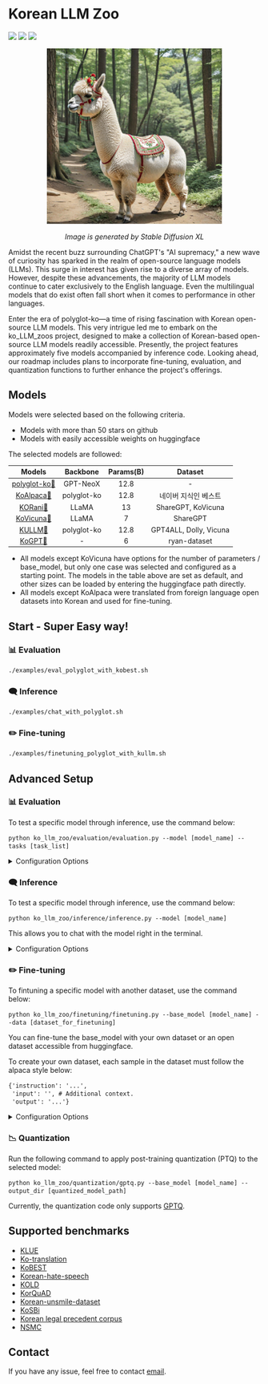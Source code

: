 
# Korean LLM Zoo
![](https://img.shields.io/badge/OS-Linux-yellow.svg)
![](https://img.shields.io/badge/Language-Python-{green}.svg)
![](https://img.shields.io/npm/l/express.svg)

<p align="center">
  <img src="./assets/ko-alpaca_from_SDXL.png" width="350" height="350"/>
  <div align="center"> <i>Image is generated by Stable Diffusion XL</i> </div>
</p>


Amidst the recent buzz surrounding ChatGPT's "AI supremacy," a new wave of curiosity has sparked in the realm of open-source language models (LLMs). This surge in interest has given rise to a diverse array of models. However, despite these advancements, the majority of LLM models continue to cater exclusively to the English language. Even the multilingual models that do exist often fall short when it comes to performance in other languages.

Enter the era of polyglot-ko—a time of rising fascination with Korean open-source LLM models. This very intrigue led me to embark on the ko_LLM_zoos project, designed to make a collection of Korean-based open-source LLM models readily accessible. Presently, the project features approximately five models accompanied by inference code. Looking ahead, our roadmap includes plans to incorporate fine-tuning, evaluation, and quantization functions to further enhance the project's offerings.

## Models

Models were selected based on the following criteria.

- Models with more than 50 stars on github
- Models with easily accessible weights on huggingface

The selected models are followed:

| Models | Backbone | Params(B) | Dataset |
|:--------:|:--------:|:-------:|:--------------------:|
|[polyglot-ko](https://github.com/EleutherAI/polyglot)[🤗](https://huggingface.co/EleutherAI/polyglot-ko-12.8b)|GPT-NeoX|12.8|-|
|[KoAlpaca](https://github.com/Beomi/KoAlpaca)[🤗](https://huggingface.co/beomi/KoAlpaca-Polyglot-12.8B)|polyglot-ko|12.8|네이버 지식인 베스트|
|[KORani](https://github.com/krafton-ai/KORani)[🤗](https://huggingface.co/KRAFTON/KORani-v3-13B)|LLaMA|13|ShareGPT, KoVicuna|
|[KoVicuna](https://github.com/melodysdreamj/KoVicuna)[🤗](https://huggingface.co/junelee/ko_vicuna_7b)|LLaMA|7|ShareGPT|
|[KULLM](https://github.com/nlpai-lab/KULLM)[🤗](https://huggingface.co/nlpai-lab/kullm-polyglot-12.8b-v2)|polyglot-ko|12.8|GPT4ALL, Dolly, Vicuna|
|[KoGPT](https://github.com/kakaobrain/kogpt)[🤗](https://huggingface.co/kakaobrain/kogpt)|-|6|ryan-dataset|

- All models except KoVicuna have options for the number of parameters / base_model, but only one case was selected and configured as a starting point.
The models in the table above are set as default, and other sizes can be loaded by entering the huggingface path directly.
- All models except KoAlpaca were translated from foreign language open datasets into Korean and used for fine-tuning.


## Start - Super Easy way!
### 📊 Evaluation
```bash
./examples/eval_polyglot_with_kobest.sh
```

### 🗨️ Inference
```bash
./examples/chat_with_polyglot.sh
```

### ✏️ Fine-tuning

```bash
./examples/finetuning_polyglot_with_kullm.sh
```


## Advanced Setup
### 📊 Evaluation
To test a specific model through inference, use the command below:

```
python ko_llm_zoo/evaluation/evaluation.py --model [model_name] --tasks [task_list]
```

<details>
<summary>Configuration Options</summary>
<div markdown="1">

```
usage: evaluation.py [-h] --model MODEL
                     [--tasks {kold_level_a,kold_level_b,klue_sts,klue_ynat,klue_nli,klue_mrc,nsmc,korquad,kobest_boolq,kobest_copa,kobest_wic,kobest_hellaswag,kobest_sentineg,ko_en_translation,en_ko_translation,korunsmile,kohatespeech,kohatespeech_gen_bias,kohatespeech_apeach,kolegal_legalcase,kolegal_civilcase,kolegal_criminalcase,kosbi} [{kold_level_a,kold_level_b,klue_sts,klue_ynat,klue_nli,klue_mrc,nsmc,korquad,kobest_boolq,kobest_copa,kobest_wic,kobest_hellaswag,kobest_sentineg,ko_en_translation,en_ko_translation,korunsmile,kohatespeech,kohatespeech_gen_bias,kohatespeech_apeach,kolegal_legalcase,kolegal_civilcase,kolegal_criminalcase,kosbi} ...]]
                     [--provide_description] [--num_fewshot NUM_FEWSHOT] [--batch_size BATCH_SIZE] [--max_batch_size MAX_BATCH_SIZE]
                     [--use_gpu USE_GPU] [--limit LIMIT] [--data_sampling DATA_SAMPLING] [--no_cache]
                     [--description_dict_path DESCRIPTION_DICT_PATH] [--check_integrity] [--write_out] [--output_path OUTPUT_PATH]

options:
  -h, --help            show this help message and exit
  --model MODEL         choose one model from [polygolot-ko, ko-alpaca, kullm, korani-v3, kovicuna, kogpt] or use saved path
  --tasks {kold_level_a,kold_level_b,klue_sts,klue_ynat,klue_nli,klue_mrc,nsmc,korquad,kobest_boolq,kobest_copa,kobest_wic,kobest_hellaswag,kobest_sentineg,ko_en_translation,en_ko_translation,korunsmile,kohatespeech,kohatespeech_gen_bias,kohatespeech_apeach,kolegal_legalcase,kolegal_civilcase,kolegal_criminalcase,kosbi} [{kold_level_a,kold_level_b,klue_sts,klue_ynat,klue_nli,klue_mrc,nsmc,korquad,kobest_boolq,kobest_copa,kobest_wic,kobest_hellaswag,kobest_sentineg,ko_en_translation,en_ko_translation,korunsmile,kohatespeech,kohatespeech_gen_bias,kohatespeech_apeach,kolegal_legalcase,kolegal_civilcase,kolegal_criminalcase,kosbi} ...]
  --provide_description
  --num_fewshot NUM_FEWSHOT
  --batch_size BATCH_SIZE
  --max_batch_size MAX_BATCH_SIZE
                        Maximal batch size to try with --batch_size auto
  --use_gpu USE_GPU     The number of GPUs to use. If you want to use 0 and 1, enter '0, 1'
  --limit LIMIT         Limit the number of examples per task. If <1, limit is a percentage of the total number of examples.
  --data_sampling DATA_SAMPLING
  --no_cache
  --description_dict_path DESCRIPTION_DICT_PATH
  --check_integrity
  --write_out
  --output_path OUTPUT_PATH
```
</div>
</details>


### 🗨️ Inference
To test a specific model through inference, use the command below:

```
python ko_llm_zoo/inference/inference.py --model [model_name]
```
This allows you to chat with the model right in the terminal.

<details>
<summary>Configuration Options</summary>
<div markdown="1">

```
usage: inference.py [-h] --model MODEL [--max_new_token MAX_NEW_TOKEN] [--temp TEMP] [--top_p TOP_P] [--use_gradio] [--stream]
                    [--use_gpu USE_GPU] [--quant {gptq,int8,fp4,nf4,nf4-dq,np4-dq-comp_bf16}] [--gptq_weights GPTQ_WEIGHTS]

options:
  -h, --help            show this help message and exit
  --model MODEL         choose one model from [polygolot-ko, ko-alpaca, kullm, korani-v3, kovicuna, kogpt] or use saved path
  --max_new_token MAX_NEW_TOKEN
                        The maximum numbers of tokens to generate, ignoring the number of tokens in the prompt
  --temp TEMP           A value used to modulate the next token probabilities. Higher values increase randomness.
  --top_p TOP_P         A value that controls the determinism with which the model generates responses. Higher values increase the
                        diversity of responses.
  --use_gradio          Use gradio for chat UI
  --stream              Use streaming for chat
  --use_gpu USE_GPU     The number of GPUs to use. If you want to use 0 and 1, enter '0, 1'
  --quant {gptq,int8,fp4,nf4,nf4-dq,np4-dq-comp_bf16}
                        Chosse quantization method. Note that the 'gptq' option must be preceded by quantization.py and use the stored
                        weights
  --gptq_weights GPTQ_WEIGHTS
                        The path where the model weight quantized via GPTQ is stored. If not specified, the gptq model will not be
                        available.
```

</div>
</details>

### ✏️ Fine-tuning
To fintuning a specific model with another dataset, use the command below:

```
python ko_llm_zoo/finetuning/finetuning.py --base_model [model_name] --data [dataset_for_finetuning]
```
You can fine-tune the base_model with your own dataset or an open dataset accessible from huggingface.

To create your own dataset, each sample in the dataset must follow the alpaca style below:
```
{'instruction': '...',
 'input': '', # Additional context. 
 'output': '...'}
```

<details>
<summary>Configuration Options</summary>
<div markdown="1">

```
usage: finetuning.py [-h] [--model MODEL] --data DATA [--output_dir OUTPUT_DIR] [--use_gpu USE_GPU] [--batch_size BATCH_SIZE]
                     [--num_epochs NUM_EPOCHS] [--learning_rate LEARNING_RATE] [--cutoff_len CUTOFF_LEN]
                     [--resume_from_checkpoint RESUME_FROM_CHECKPOINT] [--val_set_size VAL_SET_SIZE] [--eval_steps EVAL_STEPS]
                     [--finetuning_method FINETUNING_METHOD] [--lora_r LORA_R] [--lora_alpha LORA_ALPHA] [--lora_dropout LORA_DROPOUT]
                     [--lora_target_modules LORA_TARGET_MODULES] [--train_on_inputs TRAIN_ON_INPUTS] [--group_by_length GROUP_BY_LENGTH]
                     [--padding_side PADDING_SIDE] [--wandb_project WANDB_PROJECT] [--wandb_run_name WANDB_RUN_NAME]
                     [--wandb_log_model WANDB_LOG_MODEL] [--wandb_watch WANDB_WATCH]

options:
  -h, --help            show this help message and exit
  --model MODEL         choose one model from [polygolot-ko, ko-alpaca, kullm, korani-v3] or use saved path. The default is 'kullm'
  --data DATA           set your dataset path. the dataset must contain the keys: instruction, input and output
  --output_dir OUTPUT_DIR
                        save path for trained model weights
  --use_gpu USE_GPU     The number of GPUs to use. If you want to use 0 and 1, enter '0, 1'
  --batch_size BATCH_SIZE
  --num_epochs NUM_EPOCHS
  --learning_rate LEARNING_RATE
  --cutoff_len CUTOFF_LEN
                        The maximum number of input tokens
  --resume_from_checkpoint RESUME_FROM_CHECKPOINT
                        Either training checkpoint or final adapter
  --val_set_size VAL_SET_SIZE
  --eval_steps EVAL_STEPS
                        Step unit to perform evaluation and checkpoint storage
  --finetuning_method FINETUNING_METHOD
                        Finetuning method. choose one of [lora, qlora]
  --lora_r LORA_R
  --lora_alpha LORA_ALPHA
  --lora_dropout LORA_DROPOUT
  --lora_target_modules LORA_TARGET_MODULES
  --train_on_inputs TRAIN_ON_INPUTS
                        If False, masks out inputs in loss
  --group_by_length GROUP_BY_LENGTH
                        Whether or not to group together samples of roughly the same length in the training dataset. If True, faster, but
                        produces an odd training loss curve
  --padding_side PADDING_SIDE
  --wandb_project WANDB_PROJECT
  --wandb_run_name WANDB_RUN_NAME
  --wandb_log_model WANDB_LOG_MODEL
                        options: false | true
  --wandb_watch WANDB_WATCH
                        Choose one of [false, gradients, all]. 'all' option may occur error: RuntimeError: 'histogram_cpu' not implemented
                        for 'Char'
```

</div>
</details>

### 📉 Quantization
Run the following command to apply post-training quantization (PTQ) to the selected model:

```
python ko_llm_zoo/quantization/gptq.py --base_model [model_name] --output_dir [quantized_model_path]
```

Currently, the quantization code only supports [GPTQ](https://arxiv.org/abs/2210.17323).

## Supported benchmarks
- [KLUE](https://klue-benchmark.com/)
- [Ko-translation](https://huggingface.co/datasets/Moo/korean-parallel-corpora)
- [KoBEST](https://huggingface.co/datasets/skt/kobest_v1)
- [Korean-hate-speech](https://github.com/kocohub/korean-hate-speech)
- [KOLD](https://github.com/boychaboy/KOLD)
- [KorQuAD](https://korquad.github.io/KorQuad%201.0/)
- [Korean-unsmile-dataset](https://github.com/smilegate-ai/korean_unsmile_dataset)
- [KoSBi](https://github.com/naver-ai/korean-safety-benchmarks)
- [Korean legal precedent corpus](https://github.com/lbox-kr/lbox-open)
- [NSMC](https://github.com/e9t/nsmc)


## Contact
If you have any issue, feel free to contact [email](mailto:asrs777@gmail.com).
